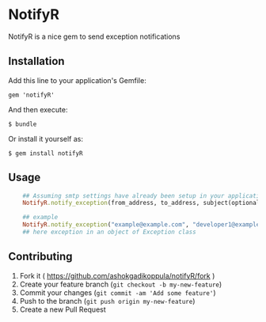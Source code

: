 # NotifyR

NotifyR is a nice gem to send exception notifications

## Installation

Add this line to your application's Gemfile:

    gem 'notifyR'

And then execute:

    $ bundle

Or install it yourself as:

    $ gem install notifyR

## Usage
```ruby
	## Assuming smtp settings have already been setup in your application 
	NotifyR.notify_exception(from_address, to_address, subject(optional), exception(optional), server_name(optional)).deliver

	## example
	NotifyR.notify_exception("example@example.com", "developer1@example.com, developer2@example.com", "Error in User model", exception, "Production Server").deliver
	## here exception in an object of Exception class
```

## Contributing

1. Fork it ( https://github.com/ashokgadikoppula/notifyR/fork )
2. Create your feature branch (`git checkout -b my-new-feature`)
3. Commit your changes (`git commit -am 'Add some feature'`)
4. Push to the branch (`git push origin my-new-feature`)
5. Create a new Pull Request
